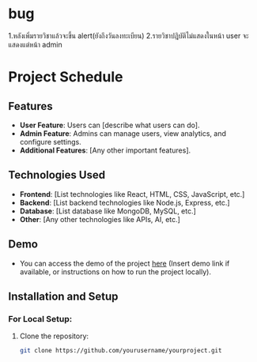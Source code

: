 # bug
1.หลังเพิ่มรายวิชาแล้วจะขึ้น alert(ยังถึงวันลงทะเบียน)
2.รายวิชาปฎิบัติไม่แสดงในหน้า user จะแสดงแต่หน้า admin<br>
# Project Schedule

## Features
- **User Feature**: Users can [describe what users can do].
- **Admin Feature**: Admins can manage users, view analytics, and configure settings.
- **Additional Features**: [Any other important features].

## Technologies Used
- **Frontend**: [List technologies like React, HTML, CSS, JavaScript, etc.]
- **Backend**: [List backend technologies like Node.js, Express, etc.]
- **Database**: [List database like MongoDB, MySQL, etc.]
- **Other**: [Any other technologies like APIs, AI, etc.]

## Demo
- You can access the demo of the project [here](#) (Insert demo link if available, or instructions on how to run the project locally).

## Installation and Setup
### For Local Setup:
1. Clone the repository:
   ```bash
   git clone https://github.com/yourusername/yourproject.git
